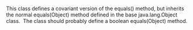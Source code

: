 This class defines a covariant version of the equals() method, but inherits the normal equals(Object) method defined in the base java.lang.Object class.  The class should probably define a boolean equals(Object) method.